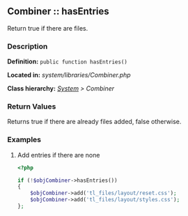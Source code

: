 
Combiner :: hasEntries
-------------------------------------------

Return true if there are files.


### Description ###

**Definition:** `public function hasEntries()`

**Located in:** *system/libraries/Combiner.php*

**Class hierarchy:** *[System](System.md) > Combiner*


### Return Values ###

Returns true if there are already files added, false otherwise.


### Examples ###

1. Add entries if there are none

	```php
	<?php

	if (!$objCombiner->hasEntries())
	{
		$objCombiner->add('tl_files/layout/reset.css');
		$objCombiner->add('tl_files/layout/styles.css');
	};